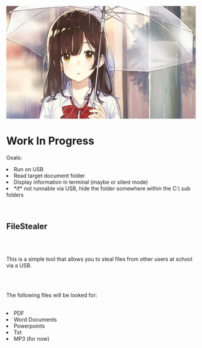 <p align="center">
<img src="img/hero_banner.jpg" alt="hero-banner" width=auto height=300/>
</p>
<h1>Work In Progress</h1>
<p>Goals:</p>
<li>Run on USB</li>
<li>Read target document folder</li>
<li>Display information in terminal (maybe or silent mode)</li>
<li>*if* not runnable via USB, hide the folder somewhere within the C:\ sub folders</li>
<br></br>
<h2>FileStealer</h2>
<br></br>
<p>This is a simple tool that allows you to steal files from other users at school via a USB.</p>
<br></br>
<p>The following files will be looked for:
<br></br>
<li>PDF</li>
<li>Word Documents</li>
<li>Powerpoints</li>
<li>Txt</li>
<li>MP3 (for now)</li>
</p>
<br></br>